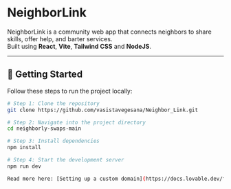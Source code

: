 # NeighborLink

NeighborLink is a community web app that connects neighbors to share skills, offer help, and barter services.  
Built using **React**, **Vite**, **Tailwind CSS** and **NodeJS**.

---

## 🚀 Getting Started

Follow these steps to run the project locally:

```bash
# Step 1: Clone the repository
git clone https://github.com/vasistavegesana/Neighbor_Link.git

# Step 2: Navigate into the project directory
cd neighborly-swaps-main

# Step 3: Install dependencies
npm install

# Step 4: Start the development server
npm run dev

Read more here: [Setting up a custom domain](https://docs.lovable.dev/features/custom-domain#custom-domain)
